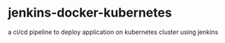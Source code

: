 # jenkins-docker-kubernetes
a ci/cd pipeline to deploy application on kubernetes cluster using jenkins
